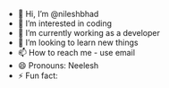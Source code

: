 - 👋 Hi, I’m @nileshbhad
- 👀 I’m interested in coding
- 🌱 I’m currently working as a developer
- 💞️ I’m looking to learn new things
- 📫 How to reach me - use email
- 😄 Pronouns: Neelesh
- ⚡ Fun fact: 

<!---
nileshbhad/nileshbhad is a ✨ special ✨ repository because its `README.md` (this file) appears on your GitHub profile.
You can click the Preview link to take a look at your changes.
--->
